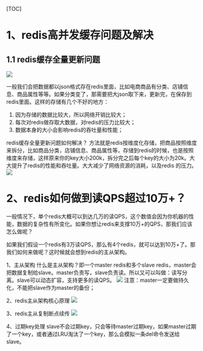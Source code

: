 [TOC]

# 1、redis高并发缓存问题及解决
## 1.1 redis缓存全量更新问题
![](http://img.chaiguanxin.com/file/2018/10/02e26d36553d450ca56c9ec4da972bee_image.png)

一般我们会把数据都以json格式存在redis里面，比如电商商品有分类、店铺信息、商品属性等等。如果分类变了，那需要把大json取下来，更新完，在保存到redis里面。这样的存储有几个不好的地方：
1. 因为存储的数据比较大，所以网络开销比较大；
2. 每次对redis做存取大数据，对redis的压力比较大；
3. 数据本身的大小会影响redis的吞吐量和性能；

redis缓存全量更新问题如何解决？
方法就是redis按维度化存储，把商品按照维度来拆分，比如商品分类，店铺信息、商品属性等，存储到redis的时候，也是按照维度来存储，这样原来你的key大小200k，拆分完之后每个key的大小为20k。大大提升了redis的性能和吞吐量。大大减少了网络资源的消耗，以及redis 的压力。
![](http://img.chaiguanxin.com/file/2018/10/085ec9c48eba4957ad6cad28ba7e74d7_image.png)

# 2、redis如何做到读QPS超过10万+？
一般情况下，单个redis大概可以到达几万的读QPS，这个数值会因为你机器的性能，数据的复杂性有所变化。如果你想让redis来支撑10万+的QPS，那我们应该怎么做呢？

如果我们假设一个redis有3万读QPS，那么有4个redis，就可以达到10万+了。那我们如何来做呢？这时候就会想到redis的主从架构。

1、主从架构
什么是主从架构？即一个master redis和多个slave redis，master会把数据复制给slave。master负责写，slave负责读。所以又可以叫做：读写分离。slave可以动态扩容，支持更多的读QPS。
![](http://img.chaiguanxin.com//file/2018/10/35a2aab3ad7f4fcd93c811fe75a6c5c8_image.png)
注意：master一定要做持久化，不能把slave作为master的备份；

2、redis主从架构核心原理
![](http://img.chaiguanxin.com//file/2018/10/4d39832a066242f1951eb52b5d607e8e_image.png)

3、redis主从复制断点续传
![](http://img.chaiguanxin.com//file/2018/10/bd930ab789c24aa6932db8cda59314a6_image.png)

4、过期key处理
slave不会过期key，只会等待master过期key，如果master过期了一个key，或者通过LRU淘汰了一个key，那么会模拟一条del命令发送给slave。